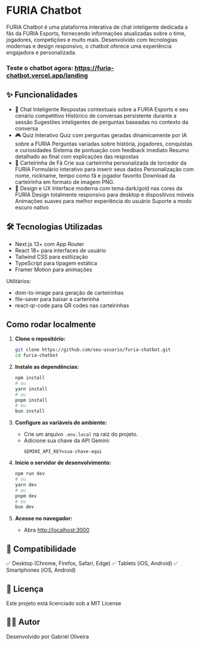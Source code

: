 # FURIA Chatbot

FURIA Chatbot é uma plataforma interativa de chat inteligente dedicada a fãs da FURIA Esports, fornecendo informações atualizadas sobre o time, jogadores, competições e muito mais.
Desenvolvido com tecnologias modernas e design responsivo, o chatbot oferece uma experiência engajadora e personalizada.

### Teste o chatbot agora: https://furia-chatbot.vercel.app/landing

## ✨ Funcionalidades

- 🤖 Chat Inteligente
Respostas contextuais sobre a FURIA Esports e seu cenário competitivo
Histórico de conversas persistente durante a sessão
Sugestões inteligentes de perguntas baseadas no contexto da conversa
- 🎮 Quiz Interativo
Quiz com perguntas geradas dinamicamente por IA sobre a FURIA
Perguntas variadas sobre história, jogadores, conquistas e curiosidades
Sistema de pontuação com feedback imediato
Resumo detalhado ao final com explicações das respostas
- 🎫 Carteirinha de Fã
Crie sua carteirinha personalizada de torcedor da FURIA
Formulário interativo para inserir seus dados
Personalização com nome, nickname, tempo como fã e jogador favorito
Download da carteirinha em formato de imagem PNG.
- 🎨 Design e UX
Interface moderna com tema dark/gold nas cores da FURIA
Design totalmente responsivo para desktop e dispositivos móveis
Animações suaves para melhor experiência do usuário
Suporte a modo escuro nativo

## 🛠️ Tecnologias Utilizadas

- Next.js 13+ com App Router
- React 18+ para interfaces de usuário
- Tailwind CSS para estilização
- TypeScript para tipagem estática
- Framer Motion para animações

Utilitários:

- dom-to-image para geração de carteirinhas
- file-saver para baixar a carterinha
- react-qr-code para QR codes nas carteirinhas


## Como rodar localmente

1. **Clone o repositório:**

   ```bash
   git clone https://github.com/seu-usuario/furia-chatbot.git
   cd furia-chatbot
   ```

2. **Instale as dependências:**

   ```bash
   npm install
   # ou
   yarn install
   # ou
   pnpm install
   # ou
   bun install
   ```

3. **Configure as variáveis de ambiente:**

   - Crie um arquivo `.env.local` na raiz do projeto.
   - Adicione sua chave da API Gemini:
     ```
     GEMINI_API_KEY=sua-chave-aqui
     ```

4. **Inicie o servidor de desenvolvimento:**

   ```bash
   npm run dev
   # ou
   yarn dev
   # ou
   pnpm dev
   # ou
   bun dev
   ```

5. **Acesse no navegador:**
   - Abra [http://localhost:3000](http://localhost:3000)

## 📱 Compatibilidade
✅ Desktop (Chrome, Firefox, Safari, Edge)
✅ Tablets (iOS, Android)
✅ Smartphones (iOS, Android)

## 📃 Licença
Este projeto está licenciado sob a MIT License

## 👨‍💻 Autor
Desenvolvido por Gabriel Oliveira


